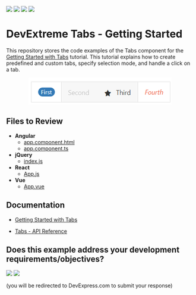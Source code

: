 <!-- default badges list -->
![](https://img.shields.io/endpoint?url=https://codecentral.devexpress.com/api/v1/VersionRange/505325275/21.2.4%2B)
[![](https://img.shields.io/badge/Open_in_DevExpress_Support_Center-FF7200?style=flat-square&logo=DevExpress&logoColor=white)](https://supportcenter.devexpress.com/ticket/details/T1096759)
[![](https://img.shields.io/badge/📖_How_to_use_DevExpress_Examples-e9f6fc?style=flat-square)](https://docs.devexpress.com/GeneralInformation/403183)
[![](https://img.shields.io/badge/💬_Leave_Feedback-feecdd?style=flat-square)](#does-this-example-address-your-development-requirementsobjectives)
<!-- default badges end -->
# DevExtreme Tabs - Getting Started 

This repository stores the code examples of the Tabs component for the [Getting Started with Tabs](https://js.devexpress.com/Documentation/Guide/UI_Components/Tabs/Getting_Started_with_Tabs/) tutorial. This tutorial explains how to create predefined and custom tabs, specify selection mode, and handle a click on a tab.

<div align="center"><img src="./tabs.png" /></div>

## Files to Review

- **Angular**
    - [app.component.html](angular/src/app/app.component.html)
    - [app.component.ts](angular/src/app/app.component.ts)
- **jQuery**
    - [index.js](jquery/src/index.js)
- **React**
    - [App.js](react/src/App.js)
- **Vue**
    - [App.vue](vue/src/App.vue)

## Documentation

- [Getting Started with Tabs](https://js.devexpress.com/Documentation/Guide/UI_Components/Tabs/Getting_Started_with_Tabs/)

- [Tabs - API Reference](https://js.devexpress.com/Documentation/ApiReference/UI_Components/dxTabs/)
<!-- feedback -->
## Does this example address your development requirements/objectives?

[<img src="https://www.devexpress.com/support/examples/i/yes-button.svg"/>](https://www.devexpress.com/support/examples/survey.xml?utm_source=github&utm_campaign=getting-started-with-devextreme-tabs&~~~was_helpful=yes) [<img src="https://www.devexpress.com/support/examples/i/no-button.svg"/>](https://www.devexpress.com/support/examples/survey.xml?utm_source=github&utm_campaign=getting-started-with-devextreme-tabs&~~~was_helpful=no)

(you will be redirected to DevExpress.com to submit your response)
<!-- feedback end -->
